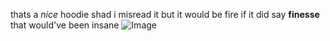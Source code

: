 thats a *nice* hoodie shad
i misread it but it would be fire if it did say **finesse**
that would've been insane
![Image](http://cdn.shopify.com/s/files/1/2688/6512/products/tennesee_hoodie_1200x1200.jpg?v=1541452200)
